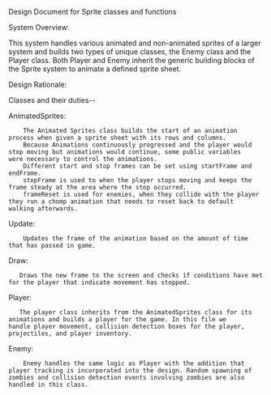 Design Document for Sprite classes and functions

System Overview:

This system handles various animated and non-animated sprites of a larger system and builds two types of unique classes, the Enemy class and the Player class. Both Player and Enemy inherit the generic building blocks of the Sprite system to animate a defined sprite sheet.


Design Rationale:

Classes and their duties--

AnimatedSprites:

        The Animated Sprites class builds the start of an animation process when given a sprite sheet with its rows and columns.
        Because Animations continuously progressed and the player would stop moving but animations would continue, some public variables           were necessary to control the animations. 
        Different start and stop frames can be set using startFrame and endFrame. 
        stopFrame is used to when the player stops moving and keeps the frame steady at the area where the stop occurred.
        frameReset is used for enemies, when they collide with the player they run a chomp animation that needs to reset back to default            walking afterwards.

Update:
         
        Updates the frame of the animation based on the amount of time that has passed in game.

 Draw:
       
       Draws the new frame to the screen and checks if conditions have met for the player that indicate movement has stopped.

Player:
       
       The player class inherits from the AnimatedSprites class for its animations and builds a player for the game. In this file we     handle player movement, collision detection boxes for the player, projectiles, and player inventory.

Enemy:

        Enemy handles the same logic as Player with the addition that player tracking is incorporated into the design. Random spawning of zombies and collision detection events involving zombies are also handled in this class.
